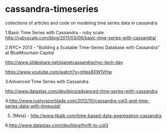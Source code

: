 cassandra-timeseries
====================

collections of articles and code on modeling time series data in cassandra

1.Basic Time Series with Cassandra - ruby scale.
http://rubyscale.com/blog/2011/03/06/basic-time-series-with-cassandra/

2.NYC* 2013 - "Building a Scalable Time-Series Database with Cassandra" at BlueMountain Capital

http://www.slideshare.net/planetcassandra/nyc-tech-day

https://www.youtube.com/watch?v=nHes8XW1VHw

3.Advanced Time Series with Cassandra

http://www.datastax.com/dev/blog/advanced-time-series-with-cassandra

4.http://www.rustyrazorblade.com/2012/10/cassandra-cql3-and-time-series-data-with-timeuuid/

5. [Meta] - http://www.tikalk.com/time-based-data-aggregation-cassandra

6.http://www.datastax.com/dev/blog/thrift-to-cql3
